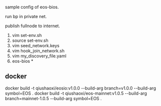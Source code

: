 sample config of eos-bios.

run bp in private net.

publish fullnode to internet.


1. vim set-env.sh
2. source set-env.sh
3. vim seed_network.keys
4. vim hook_join_network.sh
5. vim my_discovery_file.yaml
6. eos-bios *


## docker
docker build -t qiushaoxi/eosio:v1.0.0 --build-arg branch=v1.0.0  --build-arg symbol=EOS .
docker build -t qiushaoxi/eos-mainnet:v1.0.5 --build-arg branch=mainnet-1.0.5 --build-arg symbol=EOS .
